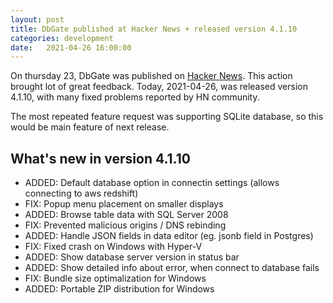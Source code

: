 ```yaml
---
layout: post
title: DbGate published at Hacker News + released version 4.1.10
categories: development
date:   2021-04-26 16:00:00
---
```


On thursday 23, DbGate was published on [Hacker News](https://news.ycombinator.com/item?id=26899100). This action brought lot of great feedback. Today, 2021-04-26, was released version 4.1.10, with many fixed problems reported by HN community.

The most repeated feature request was supporting SQLite database, so this would be main feature of next release.

## What's new in version 4.1.10
- ADDED: Default database option in connectin settings (allows connecting to aws redshift)
- FIX: Popup menu placement on smaller displays
- ADDED: Browse table data with SQL Server 2008
- FIX: Prevented malicious origins / DNS rebinding
- ADDED: Handle JSON fields in data editor (eg. jsonb field in Postgres)
- FIX: Fixed crash on Windows with Hyper-V
- ADDED: Show database server version in status bar
- ADDED: Show detailed info about error, when connect to database fails
- FIX: Bundle size optimalization for Windows
- ADDED: Portable ZIP distribution for Windows
